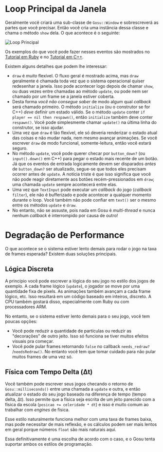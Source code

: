 # Loop Principal da Janela

Geralmente você criará uma sub-classe de `Gosu::Window` e sobrescreverá as partes que você precisar. Então você cria uma instância dessa classe e chama o método `show` dela. O que acontece é o seguinte:

![Loop Principal](https://github.com/jlnr/gosu/wiki/main_loop.png)

Os exemplos do que você pode fazer nesses eventos são mostrados no [Tutorial em Ruby](Tutorial-Ruby.md) e no [Tutorial em C++](https://github.com/jlnr/gosu/wiki/C---Tutorial).

Existem alguns detalhes que podem lhe interessar:

  * `draw` é _muito_ flexível. O fluxo geral é mostrado acima, mas `draw` geralmente é chamada toda vez que o sistema operacional quiser redesenhar a janela. Isso pode acontecer logo depois de chamar `show`, ou duas vezes entre chamadas ao método `update`, ou pode nem ser chamado por um frame se a janela estiver coberta.
  * Desta forma _você não consegue saber_ de modo algum qual _callback_ será chamado primeiro. O método `initialize` (ou o construtor se for C++) _deve_ definir um estado válido. Se o método `update` conter `if player == nil then respawn()`, então `initialize` também deve conter `respawn()`. Você pode simplesmente chamar `update()` na última linha do construtor, se isso ajudar.
  * Uma vez que `draw` é tão flexível, ele só deveria renderizar o estado atual das coisas e não mudar nada, nem mesmo avançar animações. Se você escrever `draw` de modo funcional, somente-leitura, então você estará seguro.
  * No método `update`, você pode querer checar por `button_down?` (ou `input().down()` em C++) para pegar o estado mais recente de um botão. Já que os eventos de entrada logicamente devem ser disparados _antes_ de `button_down?` ser atualizado, segue-se que todos eles precisam ocorrer antes de `update`. A notícia triste é que isso significa que você não pode reagir diretamente aos botões recém-pressionados em `draw`; uma chamada `update` sempre acontecerá entre elas.
  * Uma vez que `TextInput` pode executar um _callback_ do jogo (_callback_ `filter`), ele não é bufferizado e pode acontecer a qualquer momento durante o loop. Você também não pode confiar em `text()` ser o mesmo entre os métodos `update` e `draw`.
  * No entanto, não se assuste, pois nada em Gosu é _multi-thread_ e nunca nenhum _callback_ é interrompido por causa de outro!

# Degradação de Performance

O que acontece se o sistema estiver lento demais para rodar o jogo na taxa de frames esperada? Existem duas soluções principais.

## Lógica Discreta

A princípio você pode escrever a lógica do seu jogo no estilo dos jogos de exemplo. A cada frame lógico (`update`), o jogador se move por uma quantidade fixa de pixels. As animações também avançam a cada frame lógico, etc. Isso resultará em um código baseado em inteiros, discreto. A CPU também gostará disso, especialmente com Ruby ou com processadores ARM.

No entanto, se o sistema estiver lento demais para o seu jogo, você tem poucas opções:

  * Você pode reduzir a quantidade de partículas ou reduzir as "decorações" de outro jeito. Isso só funciona se tiver muitos efeitos visuais pra começar.
  * Você pode pular frames retornando `false` no callback `needs_redraw? `/`needsRedraw()`. No entanto você tem que tomar cuidado para não pular muitos frames de uma vez só.

## Física com Tempo Delta (Δt)

Você também pode escrever seus jogos checando o retorno de `Gosu::milliseconds()` entre uma chamada a `update` e outra, e então atualizar o estado do seu jogo baseado na diferença de tempo (tempo delta, Δt). Isso permite que a física seja escrita de um jeito parecido com a física da escola (`posicao += celeridade * dt`) e isso é muito comum ao trabalhar com _engines_ de física.

Esse estilo naturalmente funciona melhor com uma taxa de frames baixa, mas pode necessitar de mais reflexão, e os cálculos podem ser mais lentos em geral porque números `float` são mais naturais aqui.

Essa definitivamente é uma escolha de acordo com o caso, e o Gosu tenta suportar ambos os estilos de programação.
